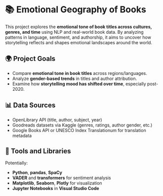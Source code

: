 # 📚 Emotional Geography of Books

This project explores the **emotional tone of book titles across cultures, genres, and time** using NLP and real-world book data. By analyzing patterns in language, sentiment, and authorship, it aims to uncover how storytelling reflects and shapes emotional landscapes around the world.

## 🌍 Project Goals

- Compare **emotional tone in book titles** across regions/languages.
- Analyze **gender-based trends** in titles and author attribution.
- Examine how **storytelling mood has shifted over time**, especially post-2020.

## 📊 Data Sources

- OpenLibrary API (title, author, subject, year)
- Goodreads datasets via Kaggle (genres, ratings, author gender, etc.)
- Google Books API or UNESCO Index Translationum for translation metadata

## 🧰 Tools and Libraries

Potentially:
- **Python**, **pandas**, **SpaCy**
- **VADER** and **transformers** for sentiment analysis
- **Matplotlib**, **Seaborn**, **Plotly** for visualization
- **Jupyter Notebooks** in **Visual Studio Code**
